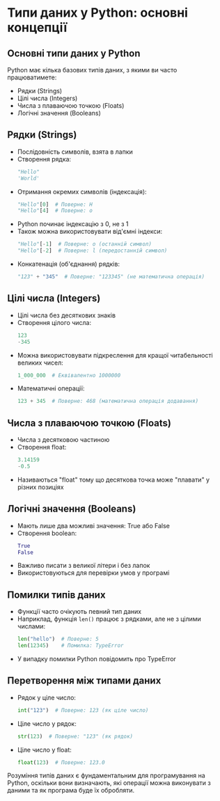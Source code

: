 # Типи даних у Python: основні концепції

## Основні типи даних у Python
Python має кілька базових типів даних, з якими ви часто працюватимете:
- Рядки (Strings)
- Цілі числа (Integers)
- Числа з плаваючою точкою (Floats)
- Логічні значення (Booleans)

## Рядки (Strings)
- Послідовність символів, взята в лапки
- Створення рядка:
  ```python
  "Hello"
  'World'
  ```
- Отримання окремих символів (індексація):
  ```python
  "Hello"[0]  # Поверне: H
  "Hello"[4]  # Поверне: o
  ```
- Python починає індексацію з 0, не з 1
- Також можна використовувати від'ємні індекси:
  ```python
  "Hello"[-1]  # Поверне: o (останній символ)
  "Hello"[-2]  # Поверне: l (передостанній символ)
  ```
- Конкатенація (об'єднання) рядків:
  ```python
  "123" + "345"  # Поверне: "123345" (не математична операція)
  ```

## Цілі числа (Integers)
- Цілі числа без десяткових знаків
- Створення цілого числа:
  ```python
  123
  -345
  ```
- Можна використовувати підкреслення для кращої читабельності великих чисел:
  ```python
  1_000_000  # Еквівалентно 1000000
  ```
- Математичні операції:
  ```python
  123 + 345  # Поверне: 468 (математична операція додавання)
  ```

## Числа з плаваючою точкою (Floats)
- Числа з десятковою частиною
- Створення float:
  ```python
  3.14159
  -0.5
  ```
- Називаються "float" тому що десяткова точка може "плавати" у різних позиціях

## Логічні значення (Booleans)
- Мають лише два можливі значення: True або False
- Створення boolean:
  ```python
  True
  False
  ```
- Важливо писати з великої літери і без лапок
- Використовуються для перевірки умов у програмі

## Помилки типів даних
- Функції часто очікують певний тип даних
- Наприклад, функція `len()` працює з рядками, але не з цілими числами:
  ```python
  len("hello")  # Поверне: 5
  len(12345)    # Помилка: TypeError
  ```
- У випадку помилки Python повідомить про TypeError

## Перетворення між типами даних
- Рядок у ціле число:
  ```python
  int("123")  # Поверне: 123 (як ціле число)
  ```
- Ціле число у рядок:
  ```python
  str(123)  # Поверне: "123" (як рядок)
  ```
- Ціле число у float:
  ```python
  float(123)  # Поверне: 123.0
  ```

Розуміння типів даних є фундаментальним для програмування на Python, оскільки вони визначають, які операції можна виконувати з даними та як програма буде їх обробляти.
